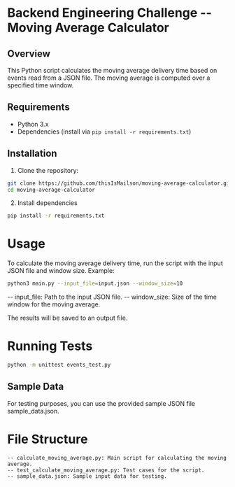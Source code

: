 # Backend Engineering Challenge -- Moving Average Calculator

## Overview

This Python script calculates the moving average delivery time based on events read from a JSON file. The moving average is computed over a specified time window.

## Requirements

- Python 3.x
- Dependencies (install via `pip install -r requirements.txt`)

## Installation

1. Clone the repository:
```bash
git clone https://github.com/thisIsMailson/moving-average-calculator.git
cd moving-average-calculator
```

2. Install dependencies
```bash
pip install -r requirements.txt
```

# Usage

To calculate the moving average delivery time, run the script with the input JSON file and window size. Example:
```bash
python3 main.py --input_file=input.json --window_size=10
```
-- input_file: Path to the input JSON file.
-- window_size: Size of the time window for the moving average.

The results will be saved to an output file.

# Running Tests
```bash
python -m unittest events_test.py 
```

## Sample Data

For testing purposes, you can use the provided sample JSON file sample_data.json.

# File Structure

    -- calculate_moving_average.py: Main script for calculating the moving average.
    -- test_calculate_moving_average.py: Test cases for the script.
    -- sample_data.json: Sample input data for testing.
